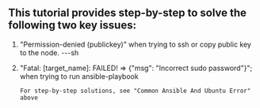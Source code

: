 This tutorial provides step-by-step to solve the following two key issues:
---
1) "Permission-denied (publickey)" when trying to ssh or copy public key to the node.
---sh
2) "Fatal: [target_name]: FAILED! => {"msg": "Incorrect sudo password"}"; when trying to run ansible-playbook
       

       For step-by-step solutions, see "Common Ansible And Ubuntu Error" above
